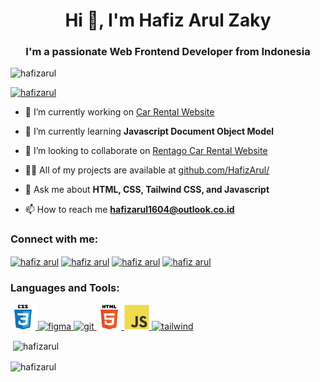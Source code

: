 <h1 align="center">Hi 👋, I'm Hafiz Arul Zaky</h1>
<h3 align="center">I'm a passionate Web Frontend Developer from Indonesia</h3>

<p align="left"> <img src="https://komarev.com/ghpvc/?username=hafizarul&label=Profile%20views&color=0e75b6&style=flat" alt="hafizarul" /> </p>

<p align="left"> <a href="https://github.com/ryo-ma/github-profile-trophy"><img src="https://github-profile-trophy.vercel.app/?username=hafizarul" alt="hafizarul" /></a> </p>

- 🔭 I’m currently working on [Car Rental Website](https://github.com/HafizArul/AMCC-Web-Frontend-Challenge)

- 🌱 I’m currently learning **Javascript Document Object Model**

- 👯 I’m looking to collaborate on [Rentago Car Rental Website](https://github.com/Hakim6020/Final-project-AMCC)

- 👨‍💻 All of my projects are available at [github.com/HafizArul/](github.com/HafizArul/)

- 💬 Ask me about **HTML, CSS, Tailwind CSS, and Javascript**

- 📫 How to reach me **hafizarul1604@outlook.co.id**

<h3 align="left">Connect with me:</h3>
<p align="left">
<a href="https://linkedin.com/in/hafiz-arul" target="_blank"><img align="center" src="https://raw.githubusercontent.com/rahuldkjain/github-profile-readme-generator/master/src/images/icons/Social/linked-in-alt.svg" alt="hafiz arul" height="30" width="40" /></a>
<a href="https://fb.com/hafizarulzaky" target="_blank"><img align="center" src="https://raw.githubusercontent.com/rahuldkjain/github-profile-readme-generator/master/src/images/icons/Social/facebook.svg" alt="hafiz arul" height="30" width="40" /></a>
<a href="https://instagram.com/rul_zaky" target="blank"><img align="center" src="https://raw.githubusercontent.com/rahuldkjain/github-profile-readme-generator/master/src/images/icons/Social/instagram.svg" alt="hafiz arul" height="30" width="40" /></a>
<a href="https://www.youtube.com/@hafiz_arul" target="_blank"><img align="center" src="https://raw.githubusercontent.com/rahuldkjain/github-profile-readme-generator/master/src/images/icons/Social/youtube.svg" alt="hafiz arul" height="30" width="40" /></a>
</p>

<h3 align="left">Languages and Tools:</h3>
<p align="left"> <a href="https://www.w3schools.com/css/" target="_blank" rel="noreferrer"> <img src="https://raw.githubusercontent.com/devicons/devicon/master/icons/css3/css3-original-wordmark.svg" alt="css3" width="40" height="40"/> </a> <a href="https://www.figma.com/" target="_blank" rel="noreferrer"> <img src="https://www.vectorlogo.zone/logos/figma/figma-icon.svg" alt="figma" width="40" height="40"/> </a> <a href="https://git-scm.com/" target="_blank" rel="noreferrer"> <img src="https://www.vectorlogo.zone/logos/git-scm/git-scm-icon.svg" alt="git" width="40" height="40"/> </a> <a href="https://www.w3.org/html/" target="_blank" rel="noreferrer"> <img src="https://raw.githubusercontent.com/devicons/devicon/master/icons/html5/html5-original-wordmark.svg" alt="html5" width="40" height="40"/> </a> <a href="https://developer.mozilla.org/en-US/docs/Web/JavaScript" target="_blank" rel="noreferrer"> <img src="https://raw.githubusercontent.com/devicons/devicon/master/icons/javascript/javascript-original.svg" alt="javascript" width="40" height="40"/> </a> <a href="https://tailwindcss.com/" target="_blank" rel="noreferrer"> <img src="https://www.vectorlogo.zone/logos/tailwindcss/tailwindcss-icon.svg" alt="tailwind" width="40" height="40"/> </a> </p>

<p>&nbsp;<img align="center" src="https://github-readme-stats.vercel.app/api?username=hafizarul&show_icons=true&locale=en" alt="hafizarul" /></p>

<p><img align="center" src="https://github-readme-streak-stats.herokuapp.com/?user=hafizarul&" alt="hafizarul" /></p>

